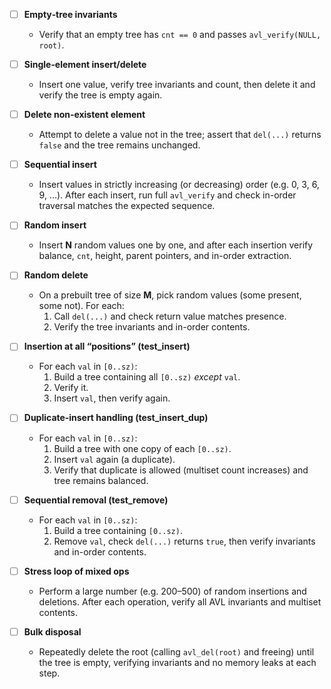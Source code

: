 - [ ] **Empty‐tree invariants**
    - Verify that an empty tree has `cnt == 0` and passes `avl_verify(NULL, root)`.

- [ ] **Single‐element insert/delete**
    - Insert one value, verify tree invariants and count, then delete it and verify the tree is empty again.

- [ ] **Delete non‐existent element**
    - Attempt to delete a value not in the tree; assert that `del(...)` returns `false` and the tree remains unchanged.

- [ ] **Sequential insert**
    - Insert values in strictly increasing (or decreasing) order (e.g. 0, 3, 6, 9, …). After each insert, run full `avl_verify` and check in-order traversal matches the expected sequence.

- [ ] **Random insert**
    - Insert **N** random values one by one, and after each insertion verify balance, `cnt`, height, parent pointers, and in-order extraction.

- [ ] **Random delete**
    - On a prebuilt tree of size **M**, pick random values (some present, some not). For each:
        1. Call `del(...)` and check return value matches presence.
        2. Verify the tree invariants and in-order contents.

- [ ] **Insertion at all “positions” (test_insert)**
    - For each `val` in `[0..sz)`:
        1. Build a tree containing all `[0..sz)` *except* `val`.
        2. Verify it.
        3. Insert `val`, then verify again.

- [ ] **Duplicate‐insert handling (test_insert_dup)**
    - For each `val` in `[0..sz)`:
        1. Build a tree with one copy of each `[0..sz)`.
        2. Insert `val` again (a duplicate).
        3. Verify that duplicate is allowed (multiset count increases) and tree remains balanced.

- [ ] **Sequential removal (test_remove)**
    - For each `val` in `[0..sz)`:
        1. Build a tree containing `[0..sz)`.
        2. Remove `val`, check `del(...)` returns `true`, then verify invariants and in-order contents.

- [ ] **Stress loop of mixed ops**
    - Perform a large number (e.g. 200–500) of random insertions and deletions. After each operation, verify all AVL invariants and multiset contents.

- [ ] **Bulk disposal**
    - Repeatedly delete the root (calling `avl_del(root)` and freeing) until the tree is empty, verifying invariants and no memory leaks at each step.
